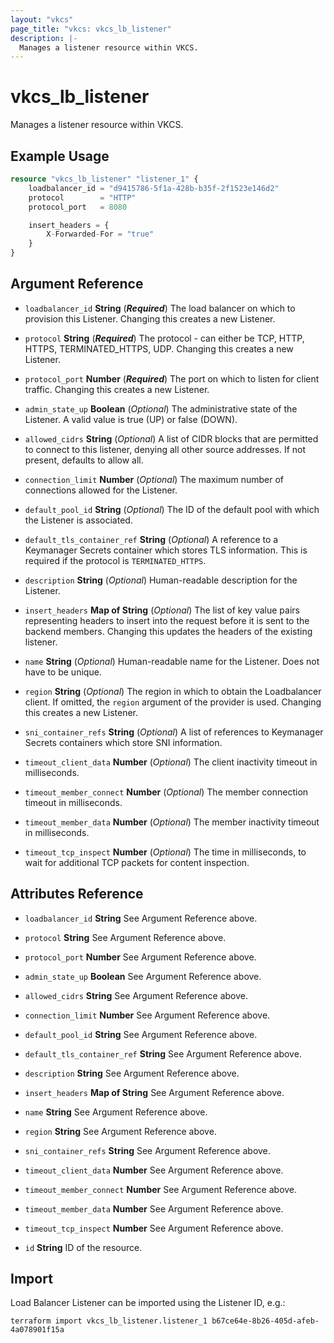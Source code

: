 ```yaml
---
layout: "vkcs"
page_title: "vkcs: vkcs_lb_listener"
description: |-
  Manages a listener resource within VKCS.
---
```


# vkcs_lb_listener

Manages a listener resource within VKCS.

## Example Usage
```terraform
resource "vkcs_lb_listener" "listener_1" {
	loadbalancer_id = "d9415786-5f1a-428b-b35f-2f1523e146d2"
	protocol        = "HTTP"
	protocol_port   = 8080

	insert_headers = {
		X-Forwarded-For = "true"
	}
}
```
## Argument Reference
- `loadbalancer_id` **String** (***Required***) The load balancer on which to provision this Listener. Changing this creates a new Listener.

- `protocol` **String** (***Required***) The protocol - can either be TCP, HTTP, HTTPS, TERMINATED_HTTPS, UDP. Changing this creates a new Listener.

- `protocol_port` **Number** (***Required***) The port on which to listen for client traffic. Changing this creates a new Listener.

- `admin_state_up` **Boolean** (*Optional*) The administrative state of the Listener. A valid value is true (UP) or false (DOWN).

- `allowed_cidrs` **String** (*Optional*) A list of CIDR blocks that are permitted to connect to this listener, denying all other source addresses. If not present, defaults to allow all.

- `connection_limit` **Number** (*Optional*) The maximum number of connections allowed for the Listener.

- `default_pool_id` **String** (*Optional*) The ID of the default pool with which the Listener is associated.

- `default_tls_container_ref` **String** (*Optional*) A reference to a Keymanager Secrets container which stores TLS information. This is required if the protocol is `TERMINATED_HTTPS`.

- `description` **String** (*Optional*) Human-readable description for the Listener.

- `insert_headers` <strong>Map of </strong>**String** (*Optional*) The list of key value pairs representing headers to insert into the request before it is sent to the backend members. Changing this updates the headers of the existing listener.

- `name` **String** (*Optional*) Human-readable name for the Listener. Does not have to be unique.

- `region` **String** (*Optional*) The region in which to obtain the Loadbalancer client. If omitted, the `region` argument of the provider is used. Changing this creates a new Listener.

- `sni_container_refs` **String** (*Optional*) A list of references to Keymanager Secrets containers which store SNI information.

- `timeout_client_data` **Number** (*Optional*) The client inactivity timeout in milliseconds.

- `timeout_member_connect` **Number** (*Optional*) The member connection timeout in milliseconds.

- `timeout_member_data` **Number** (*Optional*) The member inactivity timeout in milliseconds.

- `timeout_tcp_inspect` **Number** (*Optional*) The time in milliseconds, to wait for additional TCP packets for content inspection.


## Attributes Reference
- `loadbalancer_id` **String** See Argument Reference above.

- `protocol` **String** See Argument Reference above.

- `protocol_port` **Number** See Argument Reference above.

- `admin_state_up` **Boolean** See Argument Reference above.

- `allowed_cidrs` **String** See Argument Reference above.

- `connection_limit` **Number** See Argument Reference above.

- `default_pool_id` **String** See Argument Reference above.

- `default_tls_container_ref` **String** See Argument Reference above.

- `description` **String** See Argument Reference above.

- `insert_headers` <strong>Map of </strong>**String** See Argument Reference above.

- `name` **String** See Argument Reference above.

- `region` **String** See Argument Reference above.

- `sni_container_refs` **String** See Argument Reference above.

- `timeout_client_data` **Number** See Argument Reference above.

- `timeout_member_connect` **Number** See Argument Reference above.

- `timeout_member_data` **Number** See Argument Reference above.

- `timeout_tcp_inspect` **Number** See Argument Reference above.

- `id` **String** ID of the resource.



## Import

Load Balancer Listener can be imported using the Listener ID, e.g.:

```shell
terraform import vkcs_lb_listener.listener_1 b67ce64e-8b26-405d-afeb-4a078901f15a
```
